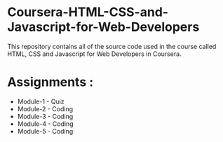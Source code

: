 # Coursera-HTML-CSS-and-Javascript-for-Web-Developers

This repository contains all of the source code used in the course called HTML, CSS and Javascript for Web Developers in Coursera.


# Assignments :

* Module-1 - Quiz 
* Module-2 - Coding
* Module-3 - Coding
* Module-4 - Coding
* Module-5 - Coding
